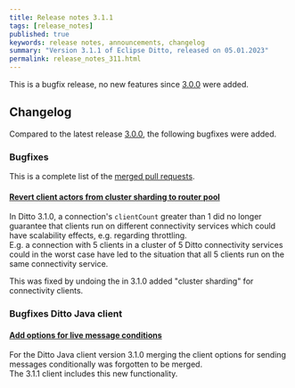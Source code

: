 ```yaml
---
title: Release notes 3.1.1
tags: [release_notes]
published: true
keywords: release notes, announcements, changelog
summary: "Version 3.1.1 of Eclipse Ditto, released on 05.01.2023"
permalink: release_notes_311.html
---
```


This is a bugfix release, no new features since [3.0.0](release_notes_300.html) were added.

## Changelog

Compared to the latest release [3.0.0](release_notes_300.html), the following bugfixes were added.

### Bugfixes

This is a complete list of the
[merged pull requests](https://github.com/eclipse-ditto/ditto/pulls?q=is%3Apr+milestone%3A3.1.1).

#### [Revert client actors from cluster sharding to router pool](https://github.com/eclipse-ditto/ditto/pull/1560)

In Ditto 3.1.0, a connection's `clientCount` greater than 1 did no longer guarantee that clients run on different 
connectivity services which could have scalability effects, e.g. regarding throttling.  
E.g. a connection with 5 clients in a cluster of 5 Ditto connectivity services could in the worst case have led to the 
situation that all 5 clients run on the same connectivity service.

This was fixed by undoing the in 3.1.0 added "cluster sharding" for connectivity clients.


### Bugfixes Ditto Java client

#### [Add options for live message conditions](https://github.com/eclipse-ditto/ditto-clients/pull/210)

For the Ditto Java client version 3.1.0 merging the client options for sending messages conditionally was forgotten
to be merged.  
The 3.1.1 client includes this new functionality.
